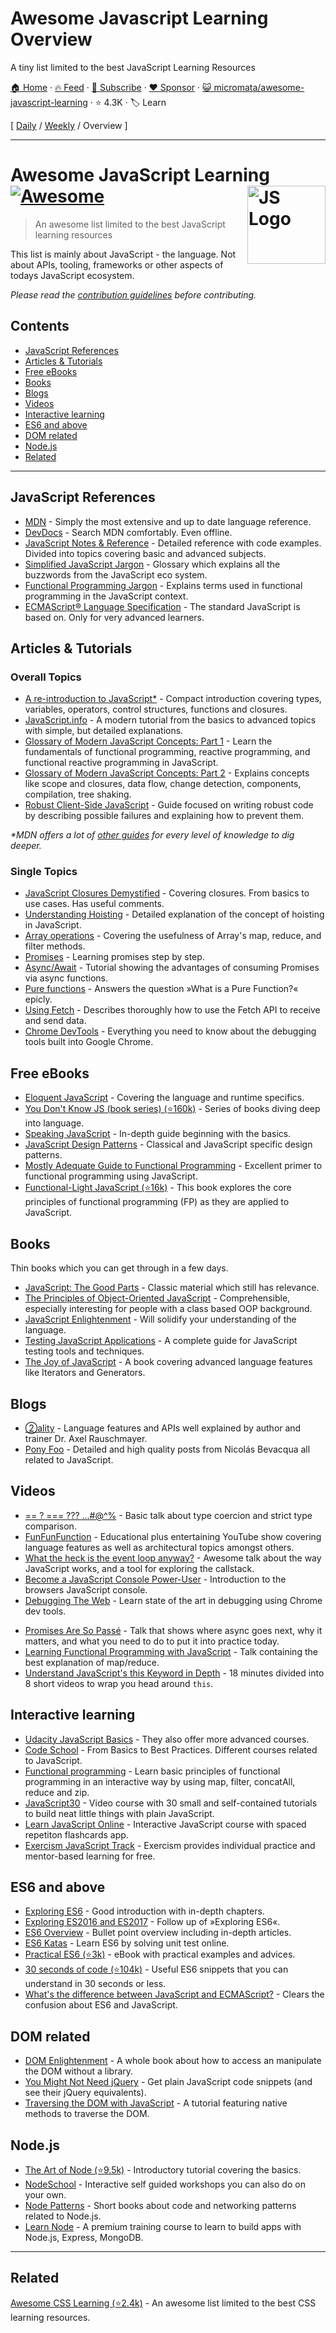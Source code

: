 # Awesome Javascript Learning Overview

A tiny list limited to the best JavaScript Learning Resources

[🏠 Home](/README.md) · [🔥 Feed](https://www.trackawesomelist.com/micromata/awesome-javascript-learning/rss.xml) · [📮 Subscribe](https://trackawesomelist.us17.list-manage.com/subscribe?u=d2f0117aa829c83a63ec63c2f&id=36a103854c) · [❤️  Sponsor](https://github.com/sponsors/theowenyoung) · [😺 micromata/awesome-javascript-learning](https://github.com/micromata/awesome-javascript-learning) · ⭐ 4.3K · 🏷️ Learn

[ [Daily](/content/micromata/awesome-javascript-learning/README.md) / [Weekly](/content/micromata/awesome-javascript-learning/week/README.md) / Overview ]

---

# Awesome JavaScript Learning [![Awesome](https://awesome.re/badge.svg)](https://awesome.re) <img src="https://cdn.rawgit.com/voodootikigod/logo.js/master/js.svg" width="125" align="right" alt="JS Logo">

> An awesome list limited to the best JavaScript learning resources

This list is mainly about JavaScript - the language. Not about APIs, tooling, frameworks or other aspects of todays JavaScript ecosystem.

*Please read the [contribution guidelines](https://github.com/micromata/awesome-javascript-learning/blob/master/readme.md/.github/contributing.md) before contributing.*

## Contents

*   [JavaScript References](#javascript-references)
*   [Articles & Tutorials](#articles--tutorials)
*   [Free eBooks](#free-ebooks)
*   [Books](#books)
*   [Blogs](#blogs)
*   [Videos](#videos)
*   [Interactive learning](#interactive-learning)
*   [ES6 and above](#es6-and-above)
*   [DOM related](#dom-related)
*   [Node.js](#nodejs)
*   [Related](#related)

***

## JavaScript References

*   [MDN](https://developer.mozilla.org/docs/Web/JavaScript/Reference) - Simply the most extensive and up to date language reference.
*   [DevDocs](http://devdocs.io/javascript) - Search MDN comfortably. Even offline.
*   [JavaScript Notes & Reference](https://wesbos.com/javascript) - Detailed reference with code examples. Divided into topics covering basic and advanced subjects.
*   [Simplified JavaScript Jargon](http://jargon.js.org) - Glossary which explains all the buzzwords from the JavaScript eco system.
*   [Functional Programming Jargon](https://functional.works-hub.com/blog/Functional-Programming-Jargon) - Explains terms used in functional programming in the JavaScript context.
*   [ECMAScript® Language Specification](http://ecma-international.org/publications/standards/Ecma-262.htm) - The standard JavaScript is based on. Only for very advanced learners.

## Articles & Tutorials

### Overall Topics

*   [A re-introduction to JavaScript\*](https://developer.mozilla.org/en-US/docs/Web/JavaScript/A_re-introduction_to_JavaScript) - Compact introduction covering types, variables, operators, control structures, functions and closures.
*   [JavaScript.info](http://javascript.info) - A modern tutorial from the basics to advanced topics with simple, but detailed explanations.
*   [Glossary of Modern JavaScript Concepts: Part 1](https://auth0.com/blog/glossary-of-modern-javascript-concepts/) - Learn the fundamentals of functional programming, reactive programming, and functional reactive programming in JavaScript.
*   [Glossary of Modern JavaScript Concepts: Part 2](https://auth0.com/blog/glossary-of-modern-javascript-concepts-part-2/) -  Explains concepts like scope and closures, data flow, change detection, components, compilation, tree shaking.
*   [Robust Client-Side JavaScript](https://molily.de/robust-javascript/) - Guide focused on writing robust code by describing possible failures and explaining how to prevent them.

*\*MDN offers a lot of [other guides](https://developer.mozilla.org/en-US/docs/Web/JavaScript/Guide) for every level of knowledge to dig deeper.*

### Single Topics

*   [JavaScript Closures Demystified](https://www.sitepoint.com/javascript-closures-demystified/) - Covering closures. From basics to use cases. Has useful comments.
*   [Understanding Hoisting](https://scotch.io/tutorials/understanding-hoisting-in-javascript) - Detailed explanation of the concept of hoisting in JavaScript.
*   [Array operations](https://danmartensen.svbtle.com/javascripts-map-reduce-and-filter) - Covering the usefulness of Array's map, reduce, and filter methods.
*   [Promises](http://www.sohamkamani.com/blog/2016/08/28/incremenal-tutorial-to-promises/) - Learning promises step by step.
*   [Async/Await](https://hackernoon.com/6-reasons-why-javascripts-async-await-blows-promises-away-tutorial-c7ec10518dd9) - Tutorial showing the advantages of consuming Promises via async functions.
*   [Pure functions](https://medium.com/javascript-scene/master-the-javascript-interview-what-is-a-pure-function-d1c076bec976) - Answers the question »What is a Pure Function?« epicly.
*   [Using Fetch](https://developer.mozilla.org/en-US/docs/Web/API/Fetch_API/Using_Fetch) - Describes thoroughly how to use the Fetch API to receive and send data.
*   [Chrome DevTools](https://developers.google.com/web/tools/chrome-devtools/) - Everything you need to know about the debugging tools built into Google Chrome.

## Free eBooks

*   [Eloquent JavaScript](http://eloquentjavascript.net) - Covering the language and runtime specifics.
*   [You Don't Know JS (book series) (⭐160k)](https://github.com/getify/You-Dont-Know-JS) - Series of books diving deep into language.
*   [Speaking JavaScript](http://speakingjs.com) - In-depth guide beginning with the basics.
*   [JavaScript Design Patterns](http://addyosmani.com/resources/essentialjsdesignpatterns/book/) - Classical and JavaScript specific design patterns.
*   [Mostly Adequate Guide to Functional Programming](https://mostly-adequate.gitbooks.io/mostly-adequate-guide/) - Excellent primer to functional programming using JavaScript.
*   [Functional-Light JavaScript (⭐16k)](https://github.com/getify/Functional-Light-JS) - This book explores the core principles of functional programming (FP) as they are applied to JavaScript.

## Books

Thin books which you can get through in a few days.

*   [JavaScript: The Good Parts](http://shop.oreilly.com/product/9780596517748.do) - Classic material which still has relevance.
*   [The Principles of Object-Oriented JavaScript](https://www.nostarch.com/oojs) - Comprehensible, especially interesting for people with a class based OOP background.
*   [JavaScript Enlightenment](http://shop.oreilly.com/product/0636920027713.do) - Will solidify your understanding of the language.
*   [Testing JavaScript Applications](https://www.manning.com/books/testing-javascript-applications) - A complete guide for JavaScript testing tools and techniques.
*   [The Joy of JavaScript](https://www.manning.com/books/the-joy-of-javascript) - A book covering advanced language features like Iterators and Generators.

## Blogs

*   [②ality](http://www.2ality.com) - Language features and APIs well explained by author and trainer Dr. Axel Rauschmayer.
*   [Pony Foo](https://ponyfoo.com) - Detailed and high quality posts from Nicolás Bevacqua all related to JavaScript.

## Videos

<!--lint ignore no-repeat-punctuation-->

*   [== ? === ??? ...#@^%](https://www.youtube.com/watch?v=qGyqzN0bjhc) - Basic talk about type coercion and strict type comparison.
*   [FunFunFunction](https://www.youtube.com/channel/UCO1cgjhGzsSYb1rsB4bFe4Q) - Educational plus entertaining YouTube show covering language features as well as architectural topics amongst others.
*   [What the heck is the event loop anyway?](http://latentflip.com/loupe/?code=JC5vbignYnV0dG9uJywgJ2NsaWNrJywgZnVuY3Rpb24gb25DbGljaygpIHsKICAgIHNldFRpbWVvdXQoZnVuY3Rpb24gdGltZXIoKSB7CiAgICAgICAgY29uc29sZS5sb2coJ1lvdSBjbGlja2VkIHRoZSBidXR0b24hJyk7ICAgIAogICAgfSwgMjAwMCk7Cn0pOwoKY29uc29sZS5sb2coIkhpISIpOwoKc2V0VGltZW91dChmdW5jdGlvbiB0aW1lb3V0KCkgewogICAgY29uc29sZS5sb2coIkNsaWNrIHRoZSBidXR0b24hIik7Cn0sIDUwMDApOwoKY29uc29sZS5sb2coIldlbGNvbWUgdG8gbG91cGUuIik7!!!PGJ1dHRvbj5DbGljayBtZSE8L2J1dHRvbj4%3D) - Awesome talk about the way JavaScript works, and a tool for exploring the callstack.
*   [Become a JavaScript Console Power-User](https://www.youtube.com/watch?v=4mf_yNLlgic) - Introduction to the browsers JavaScript console.
*   [Debugging The Web](https://www.youtube.com/watch?v=HF1luRD4Qmk) - Learn state of the art in debugging using Chrome dev tools.

<!--lint ignore no-dead-urls-->

*   [Promises Are So Passé](https://vimeo.com/181328943) - Talk that shows where async goes next, why it matters, and what you need to do to put it into practice today.
*   [Learning Functional Programming with JavaScript](https://www.youtube.com/watch?v=e-5obm1G_FY) - Talk containing the best explanation of map/reduce.
*   [Understand JavaScript's this Keyword in Depth](https://egghead.io/courses/understand-javascript-s-this-keyword-in-depth) - 18 minutes divided into 8 short videos to wrap you head around `this`.

## Interactive learning

*   [Udacity JavaScript Basics](https://www.udacity.com/course/javascript-basics--ud804) - They also offer more advanced courses.
*   [Code School](https://www.codeschool.com/learn/javascript) - From Basics to Best Practices. Different courses related to JavaScript.
*   [Functional programming](http://reactivex.io/learnrx/) - Learn basic principles of functional programming in an interactive way by using map, filter, concatAll, reduce and zip.
*   [JavaScript30](https://javascript30.com) - Video course with 30 small and self-contained tutorials to build neat little things with plain JavaScript.
*   [Learn JavaScript Online](https://learnjavascript.online) - Interactive JavaScript course with spaced repetiton flashcards app.
*   [Exercism JavaScript Track](https://exercism.io/tracks/javascript) - Exercism provides individual practice and mentor-based learning for free.

## ES6 and above

*   [Exploring ES6](http://exploringjs.com/es6.html) - Good introduction with in-depth chapters.
*   [Exploring ES2016 and ES2017](http://exploringjs.com/es2016-es2017.html) - Follow up of »Exploring ES6«.
*   [ES6 Overview](https://ponyfoo.com/articles/es6) - Bullet point overview including in-depth articles.
*   [ES6 Katas](http://es6katas.org) - Learn ES6 by solving unit test online.
*   [Practical ES6 (⭐3k)](https://github.com/mjavascript/practical-es6) - eBook with practical examples and advices.
*   [30 seconds of code (⭐104k)](https://github.com/Chalarangelo/30-seconds-of-code) - Useful ES6 snippets that you can understand in 30 seconds or less.
*   [What's the difference between JavaScript and ECMAScript?](https://www.freecodecamp.org/news/whats-the-difference-between-javascript-and-ecmascript-cba48c73a2b5/) - Clears the confusion about ES6 and JavaScript.

## DOM related

*   [DOM Enlightenment](http://domenlightenment.com) - A whole book about how to access an manipulate the DOM without a library.
*   [You Might Not Need jQuery](http://youmightnotneedjquery.com) - Get plain JavaScript code snippets (and see their jQuery equivalents).
*   [Traversing the DOM with JavaScript](https://zellwk.com/blog/dom-traversals/) - A tutorial featuring native methods to traverse the DOM.

## Node.js

*   [The Art of Node (⭐9.5k)](https://github.com/maxogden/art-of-node#readme) - Introductory tutorial covering the basics.
*   [NodeSchool](https://nodeschool.io) - Interactive self guided workshops you can also do on your own.
*   [Node Patterns](http://nodepatternsbooks.com) - Short books about code and networking patterns related to Node.js.
*   [Learn Node](https://learnnode.com) - A premium training course to learn to build apps with Node.js, Express, MongoDB.

***

## Related

[Awesome CSS Learning (⭐2.4k)](https://github.com/micromata/awesome-css-learning) - An awesome list limited to the best CSS learning resources.

